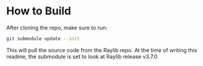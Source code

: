 # How to Build
After cloning the repo, make sure to run:

```bash
git submodule update --init
```

This will pull the source code from the Raylib repo. At the time of writing 
this readme, the submodule is set to look at Raylib release v3.7.0